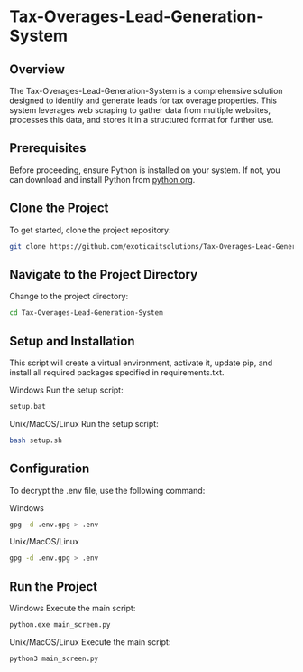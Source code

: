 # Tax-Overages-Lead-Generation-System

## Overview
The Tax-Overages-Lead-Generation-System is a comprehensive solution designed to identify and generate leads for tax overage properties. This system leverages web scraping to gather data from multiple websites, processes this data, and stores it in a structured format for further use.

## Prerequisites
Before proceeding, ensure Python is installed on your system. If not, you can download and install Python from [python.org](https://www.python.org/downloads/).

## Clone the Project
To get started, clone the project repository:
```bash
git clone https://github.com/exoticaitsolutions/Tax-Overages-Lead-Generation-System.git
```

## Navigate to the Project Directory
Change to the project directory:

```bash
cd Tax-Overages-Lead-Generation-System

```

## Setup and Installation
This script will create a virtual environment, activate it, update pip, and install all required packages specified in requirements.txt.

Windows
Run the setup script:

```bash
setup.bat
```
Unix/MacOS/Linux
Run the setup script:

```bash
bash setup.sh
```

## Configuration
To decrypt the .env file, use the following command:

Windows
```bash
gpg -d .env.gpg > .env
```

Unix/MacOS/Linux
```bash
gpg -d .env.gpg > .env
```

## Run the Project
Windows
Execute the main script:

```bash
python.exe main_screen.py
```

Unix/MacOS/Linux
Execute the main script:

```bash
python3 main_screen.py
```